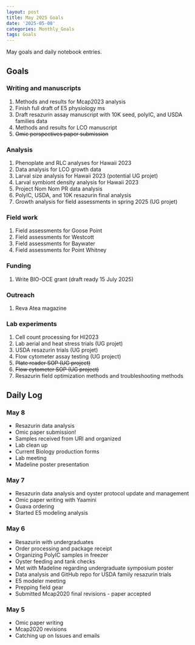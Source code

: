 ```yaml
---
layout: post
title: May 2025 Goals
date: '2025-05-08'
categories: Monthly_Goals
tags: Goals
---
```


May goals and daily notebook entries. 

## Goals  

### Writing and manuscripts 
              
1. Methods and results for Mcap2023 analysis
2. Finish full draft of E5 physiology ms  
3. Draft resazurin assay manuscript with 10K seed, polyIC, and USDA families data
4. Methods and results for LCO manuscript 
5. ~~Omic perspectives paper submission~~ 

### Analysis

1. Phenoplate and RLC analyses for Hawaii 2023
2. Data analysis for LCO growth data 
3. Larval size analysis for Hawaii 2023 (potential UG projet)
4. Larval symbiont density analysis for Hawaii 2023
5. Project Nom Nom PR data analysis 
6. PolyIC, USDA, and 10K resazurin final analysis 
7. Growth analysis for field assessments in spring 2025 (UG projet)

### Field work 

1. Field assessments for Goose Point 
2. Field assessments for Westcott
3. Field assessments for Baywater
4. Field assessments for Point Whitney

### Funding

1. Write BIO-OCE grant (draft ready 15 July 2025) 

### Outreach 

1. Reva Atea magazine 

### Lab experiments 

1. Cell count processing for HI2023 
2. Lab aerial and heat stress trials (UG projet)
3. USDA resazurin trials (UG projet)
4. Flow cytometer assay testing (UG project)
5. ~~Plate reader SOP (UG project)~~
6. ~~Flow cytometer SOP (UG project)~~
7. Resazurin field optimization methods and troubleshooting methods

## **Daily Log**   

### May 8
 
- Resazurin data analysis 
- Omic paper submission! 
- Samples received from URI and organized 
- Lab clean up 
- Current Biology production forms 
- Lab meeting 
- Madeline poster presentation

### May 7
 
- Resazurin data analysis and oyster protocol update and management 
- Omic paper writing with Yaamini 
- Guava ordering 
- Started E5 modeling analysis 

### May 6
 
- Resazurin with undergraduates 
- Order processing and package receipt 
- Organizing PolyIC samples in freezer 
- Oyster feeding and tank checks 
- Met with Madeline regarding undergraduate symposium poster 
- Data analysis and GitHub repo for USDA family resazurin trials 
- E5 modeler meeting 
- Prepping field gear 
- Submitted Mcap2020 final revisions - paper accepted

### May 5
 
- Omic paper writing 
- Mcap2020 revisions
- Catching up on Issues and emails 
